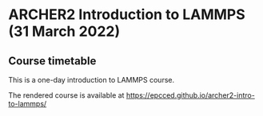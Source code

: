 # ARCHER2 Introduction to LAMMPS (31 March 2022)



## Course timetable

This is a one-day introduction to LAMMPS course.

The rendered course is available at https://epcced.github.io/archer2-intro-to-lammps/



